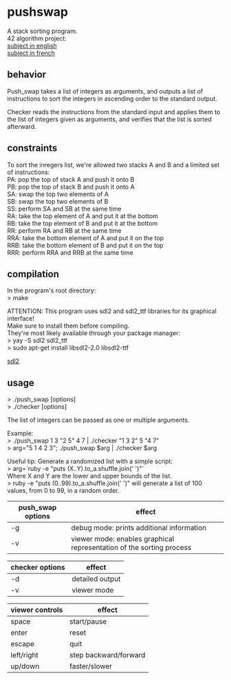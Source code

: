 # pushswap

A stack sorting program.\
42 algorithm project:\
[subject in english](https://github.com/BNNJ/pushswap/blob/master/push_swap.en.pdf)\
[subject in french](https://github.com/BNNJ/pushswap/blob/master/push_swap.fr.pdf)

## behavior

Push_swap takes a list of integers as arguments, and outputs a list of instructions to sort the integers in ascending order to the standard output.

Checker reads the instructions from the standard input and applies them to the list of integers given as arguments, and verifies that the list is sorted afterward.

## constraints

To sort the inregers list, we're allowed two stacks A and B and a limited set of instructions:\
PA: pop the top of stack A and push it onto B\
PB: pop the top of stack B and push it onto A\
SA: swap the top two elements of A\
SB: swap the top two elements of B\
SS: perform SA and SB at the same time\
RA: take the top element of A and put it at the bottom\
RB: take the top element of B and put it at the bottom\
RR: perform RA and RB at the same time\
RRA: take the bottom element of A and put it on the top\
RRB: take the bottom element of B and put it on the top\
RRR: perform RRA and RRB at the same time

## compilation

In the program's root directory:\
\> make

ATTENTION: This program uses sdl2 and sdl2_ttf libraries for its graphical interface!\
Make sure to install them before compiling.\
They're most likely available through your package manager:\
\> yay -S sdl2 sdl2_ttf\
\> sudo apt-get install libsdl2-2.0 libsdl2-ttf

[sdl2](https://wiki.libsdl.org/Installation)


## usage

\> ./push_swap [options] <list of integers>\
\> ./checker [options] <list of integers>

The list of integers can be passed as one or multiple arguments.

Example:\
\> ./push_swap 1 3 "2 5" 4 7 | ./checker "1 3 2" 5 "4 7"\
\> arg="5 1 4 2 3"; ./push_swap $arg | ./checker $arg

Useful tip: Generate a randomized list with a simple script:\
\> arg=\`ruby -e "puts (X..Y).to_a.shuffle.join(' ')"\`\
Where X and Y are the lower and upper bounds of the list.\
\> ruby -e "puts (0..99).to_a.shuffle.join(' ')"
will generate a list of 100 values, from 0 to 99, in a random order.

|push_swap options|effect|
|-----------------|------|
|-g| debug mode: prints additional information|
|-v| viewer mode: enables graphical representation of the sorting process|

|checker options|effect|
|---------------|------|
|-d| detailed output|
|-v| viewer mode|

|viewer controls| effect|
|---------------|-------|
|space| start/pause|
|enter| reset|
|escape| quit|
|left/right| step backward/forward|
|up/down| faster/slower|

